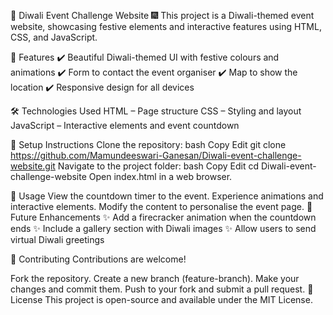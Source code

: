 🎇 Diwali Event Challenge Website 🎆
This project is a Diwali-themed event website, showcasing festive elements and interactive features using HTML, CSS, and JavaScript.

🌟 Features
✔️ Beautiful Diwali-themed UI with festive colours and animations
✔️ Form to contact the event organiser
✔️ Map to show the location
✔️ Responsive design for all devices

🛠 Technologies Used
HTML – Page structure
CSS – Styling and layout
JavaScript – Interactive elements and event countdown

🚀 Setup Instructions
Clone the repository:
bash
Copy
Edit
git clone https://github.com/Mamundeeswari-Ganesan/Diwali-event-challenge-website.git
Navigate to the project folder:
bash
Copy
Edit
cd Diwali-event-challenge-website
Open index.html in a web browser.

🎉 Usage
View the countdown timer to the event.
Experience animations and interactive elements.
Modify the content to personalise the event page.
🔮 Future Enhancements
✨ Add a firecracker animation when the countdown ends
✨ Include a gallery section with Diwali images
✨ Allow users to send virtual Diwali greetings

🤝 Contributing
Contributions are welcome!

Fork the repository.
Create a new branch (feature-branch).
Make your changes and commit them.
Push to your fork and submit a pull request.
📜 License
This project is open-source and available under the MIT License.
